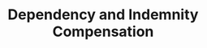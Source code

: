 ---
title: "Dependency and Indemnity Compensation"
headline: "Need text here"
tags: 
#  - "financial support"
lifeEvents: 
#  - "bereavement"
source:
  name: "Dept. of Veterans Affairs"
  link: "#"

summary: "Survivors of service members who died in the line of duty from a service-related injury or illness may qualify for a tax-free monetary benefit."
---